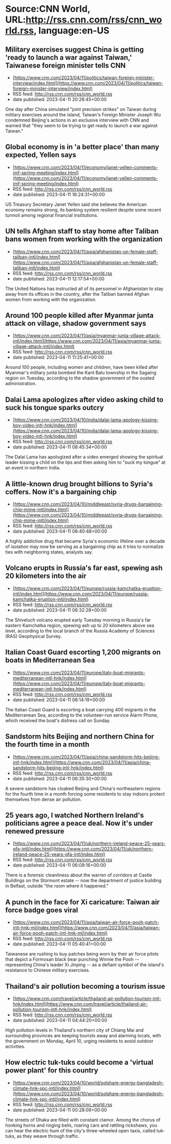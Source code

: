 # Source:CNN World, URL:http://rss.cnn.com/rss/cnn_world.rss, language:en-US

## Military exercises suggest China is getting 'ready to launch a war against Taiwan,' Taiwanese foreign minister tells CNN
 - [https://www.cnn.com/2023/04/11/politics/taiwan-foreign-minister-interview/index.html](https://www.cnn.com/2023/04/11/politics/taiwan-foreign-minister-interview/index.html)
 - RSS feed: http://rss.cnn.com/rss/cnn_world.rss
 - date published: 2023-04-11 20:28:45+00:00

One day after China simulated "joint precision strikes" on Taiwan during military exercises around the island, Taiwan's Foreign Minister Joseph Wu condemned Beijing's actions in an exclusive interview with CNN and warned that "they seem to be trying to get ready to launch a war against Taiwan."

## Global economy is in 'a better place' than many expected, Yellen says
 - [https://www.cnn.com/2023/04/11/economy/janet-yellen-comments-imf-spring-meeting/index.html](https://www.cnn.com/2023/04/11/economy/janet-yellen-comments-imf-spring-meeting/index.html)
 - RSS feed: http://rss.cnn.com/rss/cnn_world.rss
 - date published: 2023-04-11 16:24:31+00:00

US Treasury Secretary Janet Yellen said she believes the American economy remains strong, its banking system resilient despite some recent turmoil among regional financial institutions.

## UN tells Afghan staff to stay home after Taliban bans women from working with the organization
 - [https://www.cnn.com/2023/04/11/asia/afghanistan-un-female-staff-taliban-intl/index.html](https://www.cnn.com/2023/04/11/asia/afghanistan-un-female-staff-taliban-intl/index.html)
 - RSS feed: http://rss.cnn.com/rss/cnn_world.rss
 - date published: 2023-04-11 12:17:54+00:00

The United Nations has instructed all of its personnel in Afghanistan to stay away from its offices in the country, after the Taliban banned Afghan women from working with the organization.

## Around 100 people killed after Myanmar junta attack on village, shadow government says
 - [https://www.cnn.com/2023/04/11/asia/myanmar-junta-village-attack-intl/index.html](https://www.cnn.com/2023/04/11/asia/myanmar-junta-village-attack-intl/index.html)
 - RSS feed: http://rss.cnn.com/rss/cnn_world.rss
 - date published: 2023-04-11 11:25:41+00:00

Around 100 people, including women and children, have been killed after Myanmar's military junta bombed the Kant Balu township in the Sagaing region on Tuesday, according to the shadow government of the ousted administration.

## Dalai Lama apologizes after video asking child to suck his tongue sparks outcry
 - [https://www.cnn.com/2023/04/10/india/dalai-lama-apology-kissing-boy-video-intl-hnk/index.html](https://www.cnn.com/2023/04/10/india/dalai-lama-apology-kissing-boy-video-intl-hnk/index.html)
 - RSS feed: http://rss.cnn.com/rss/cnn_world.rss
 - date published: 2023-04-11 08:45:34+00:00

The Dalai Lama has apologized after a video emerged showing the spiritual leader kissing a child on the lips and then asking him to "suck my tongue" at an event in northern India.

## A little-known drug brought billions to Syria's coffers. Now it's a bargaining chip
 - [https://www.cnn.com/2023/04/10/middleeast/syria-drugs-bargaining-chip-mime-intl/index.html](https://www.cnn.com/2023/04/10/middleeast/syria-drugs-bargaining-chip-mime-intl/index.html)
 - RSS feed: http://rss.cnn.com/rss/cnn_world.rss
 - date published: 2023-04-11 08:40:48+00:00

A highly addictive drug that became Syria's economic lifeline over a decade of isolation may now be serving as a bargaining chip as it tries to normalize ties with neighboring states, analysts say.

## Volcano erupts in Russia's far east, spewing ash 20 kilometers into the air
 - [https://www.cnn.com/2023/04/11/europe/russia-kamchatka-eruption-intl/index.html](https://www.cnn.com/2023/04/11/europe/russia-kamchatka-eruption-intl/index.html)
 - RSS feed: http://rss.cnn.com/rss/cnn_world.rss
 - date published: 2023-04-11 08:32:28+00:00

The Shiveluch volcano erupted early Tuesday morning in Russia's far eastern Kamchatka region, spewing ash up to 20 kilometers above sea level, according to the local branch of the Russia Academy of Sciences (RAS) Geophysical Survey.

## Italian Coast Guard escorting 1,200 migrants on boats in Mediterranean Sea
 - [https://www.cnn.com/2023/04/11/europe/italy-boat-migrants-mediterranean-intl-hnk/index.html](https://www.cnn.com/2023/04/11/europe/italy-boat-migrants-mediterranean-intl-hnk/index.html)
 - RSS feed: http://rss.cnn.com/rss/cnn_world.rss
 - date published: 2023-04-11 08:14:19+00:00

The Italian Coast Guard is escorting a boat carrying 400 migrants in the Mediterranean Sea, according to the volunteer-run service Alarm Phone, which received the boat's distress call on Sunday.

## Sandstorm hits Beijing and northern China for the fourth time in a month
 - [https://www.cnn.com/2023/04/11/asia/china-sandstorm-hits-beijing-intl-hnk/index.html](https://www.cnn.com/2023/04/11/asia/china-sandstorm-hits-beijing-intl-hnk/index.html)
 - RSS feed: http://rss.cnn.com/rss/cnn_world.rss
 - date published: 2023-04-11 06:35:30+00:00

A severe sandstorm has cloaked Beijing and China's northeastern regions for the fourth time in a month forcing some residents to stay indoors protect themselves from dense air pollution.

## 25 years ago, I watched Northern Ireland's politicians agree a peace deal. Now it's under renewed pressure
 - [https://www.cnn.com/2023/04/11/uk/northern-ireland-peace-25-years-gfa-intl/index.html](https://www.cnn.com/2023/04/11/uk/northern-ireland-peace-25-years-gfa-intl/index.html)
 - RSS feed: http://rss.cnn.com/rss/cnn_world.rss
 - date published: 2023-04-11 06:09:16+00:00

There is a forensic cleanliness about the warren of corridors at Castle Buildings on the Stormont estate -- now the department of justice building in Belfast, outside "the room where it happened."

## A punch in the face for Xi caricature: Taiwan air force badge goes viral
 - [https://www.cnn.com/2023/04/11/asia/taiwan-air-force-pooh-patch-intl-hnk-ml/index.html](https://www.cnn.com/2023/04/11/asia/taiwan-air-force-pooh-patch-intl-hnk-ml/index.html)
 - RSS feed: http://rss.cnn.com/rss/cnn_world.rss
 - date published: 2023-04-11 05:40:41+00:00

Taiwanese are rushing to buy patches being worn by their air force pilots that depict a Formosan black bear punching Winnie the Pooh -- representing China's leader Xi Jinping -- as a defiant symbol of the island's resistance to Chinese military exercises.

## Thailand's air pollution becoming a tourism issue
 - [https://www.cnn.com/travel/article/thailand-air-pollution-tourism-intl-hnk/index.html](https://www.cnn.com/travel/article/thailand-air-pollution-tourism-intl-hnk/index.html)
 - RSS feed: http://rss.cnn.com/rss/cnn_world.rss
 - date published: 2023-04-11 04:44:20+00:00

High pollution levels in Thailand's northern city of Chiang Mai and surrounding provinces are keeping tourists away and alarming locals, with the government on Monday, April 10, urging residents to avoid outdoor activities.

## How electric tuk-tuks could become a 'virtual power plant' for this country
 - [https://www.cnn.com/2023/04/10/world/solshare-energy-bangladesh-climate-hnk-spc-intl/index.html](https://www.cnn.com/2023/04/10/world/solshare-energy-bangladesh-climate-hnk-spc-intl/index.html)
 - RSS feed: http://rss.cnn.com/rss/cnn_world.rss
 - date published: 2023-04-11 00:28:09+00:00

The streets of Dhaka are filled with constant clamor. Among the chorus of honking horns and ringing bells, roaring cars and rattling rickshaws, you can hear the electric hum of the city's three-wheeled open taxis, called tuk-tuks, as they weave through traffic.

